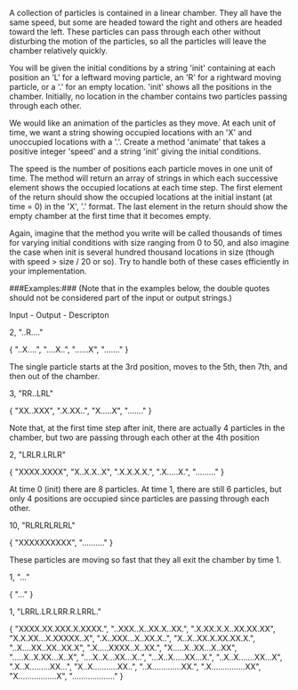 A collection of particles is contained in a linear chamber. They all have the same speed, but some are headed toward the right and others are headed toward the left. These particles can pass through each other without disturbing the motion of the particles, so all the particles will leave the chamber relatively quickly.

You will be given the initial conditions by a string 'init' containing at each position an 'L' for a leftward moving particle, an 'R' for a rightward moving particle, or a '.' for an empty location. 'init' shows all the positions in the chamber. Initially, no location in the chamber contains two particles passing through each other.

We would like an animation of the particles as they move. At each unit of time, we want a string showing occupied locations with an 'X' and unoccupied locations with a '.'. Create a method 'animate' that takes a positive integer 'speed' and a string 'init' giving the initial conditions.

The speed is the number of positions each particle moves in one unit of time. The method will return an array of strings in which each successive element shows the occupied locations at each time step. The first element of the return should show the occupied locations at the initial instant (at time = 0) in the 'X', '.' format. The last element in the return should show the empty chamber at the first time that it becomes empty.

Again, imagine that the method you write will be called thousands of times for varying initial conditions with size ranging from 0 to 50, and also imagine the case when init is several hundred thousand locations in size (though with speed > size / 20 or so). Try to handle both of these cases efficiently in your implementation.

###Examples:### (Note that in the examples below, the double quotes should not be considered part of the input or output strings.)

Input - Output - Descripton

2, "..R...."

{ "..X....",
"....X..",
"......X",
"......." }

The single particle starts at the 3rd position, moves to the 5th, then 7th, and then out of the chamber.

3, "RR..LRL"

{ "XX..XXX",
".X.XX..",
"X.....X",
"......." }

Note that, at the first time step after init, there are actually 4 particles in the chamber, but two are passing through each other at the 4th position

2, "LRLR.LRLR"

{ "XXXX.XXXX",
"X..X.X..X",
".X.X.X.X.",
".X.....X.",
"........." }

At time 0 (init) there are 8 particles. At time 1, there are still 6 particles, but only 4 positions are occupied since particles are passing through each other.

10, "RLRLRLRLRL"

{ "XXXXXXXXXX", 
".........." }

These particles are moving so fast that they all exit the chamber by time 1.

1, "..."

{ "..." }

1, "LRRL.LR.LRR.R.LRRL."

{ "XXXX.XX.XXX.X.XXXX.",
"..XXX..X..XX.X..XX.",
".X.XX.X.X..XX.XX.XX",
"X.X.XX...X.XXXXX..X",
".X..XXX...X..XX.X..",
"X..X..XX.X.XX.XX.X.",
"..X....XX..XX..XX.X",
".X.....XXXX..X..XX.",
"X.....X..XX...X..XX",
".....X..X.XX...X..X",
"....X..X...XX...X..",
"...X..X.....XX...X.",
"..X..X.......XX...X",
".X..X.........XX...",
"X..X...........XX..",
"..X.............XX.",
".X...............XX",
"X.................X",
"..................." }

